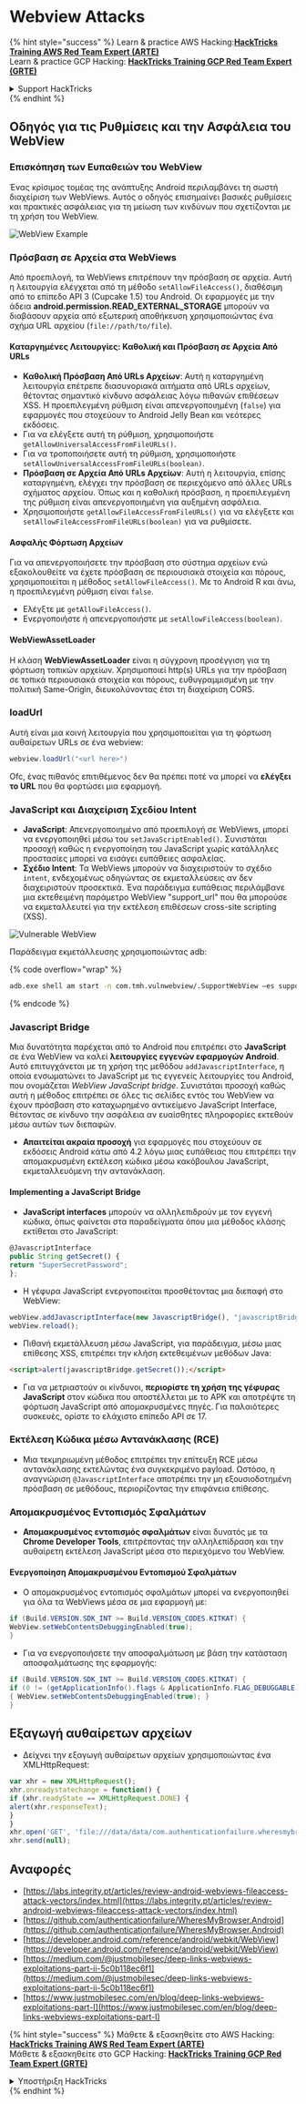 # Webview Attacks

{% hint style="success" %}
Learn & practice AWS Hacking:<img src="/.gitbook/assets/arte.png" alt="" data-size="line">[**HackTricks Training AWS Red Team Expert (ARTE)**](https://training.hacktricks.xyz/courses/arte)<img src="/.gitbook/assets/arte.png" alt="" data-size="line">\
Learn & practice GCP Hacking: <img src="/.gitbook/assets/grte.png" alt="" data-size="line">[**HackTricks Training GCP Red Team Expert (GRTE)**<img src="/.gitbook/assets/grte.png" alt="" data-size="line">](https://training.hacktricks.xyz/courses/grte)

<details>

<summary>Support HackTricks</summary>

* Check the [**subscription plans**](https://github.com/sponsors/carlospolop)!
* **Join the** 💬 [**Discord group**](https://discord.gg/hRep4RUj7f) or the [**telegram group**](https://t.me/peass) or **follow** us on **Twitter** 🐦 [**@hacktricks\_live**](https://twitter.com/hacktricks\_live)**.**
* **Share hacking tricks by submitting PRs to the** [**HackTricks**](https://github.com/carlospolop/hacktricks) and [**HackTricks Cloud**](https://github.com/carlospolop/hacktricks-cloud) github repos.

</details>
{% endhint %}

## Οδηγός για τις Ρυθμίσεις και την Ασφάλεια του WebView

### Επισκόπηση των Ευπαθειών του WebView

Ένας κρίσιμος τομέας της ανάπτυξης Android περιλαμβάνει τη σωστή διαχείριση των WebViews. Αυτός ο οδηγός επισημαίνει βασικές ρυθμίσεις και πρακτικές ασφάλειας για τη μείωση των κινδύνων που σχετίζονται με τη χρήση του WebView.

![WebView Example](<../../.gitbook/assets/image (1190).png>)

### **Πρόσβαση σε Αρχεία στα WebViews**

Από προεπιλογή, τα WebViews επιτρέπουν την πρόσβαση σε αρχεία. Αυτή η λειτουργία ελέγχεται από τη μέθοδο `setAllowFileAccess()`, διαθέσιμη από το επίπεδο API 3 (Cupcake 1.5) του Android. Οι εφαρμογές με την άδεια **android.permission.READ\_EXTERNAL\_STORAGE** μπορούν να διαβάσουν αρχεία από εξωτερική αποθήκευση χρησιμοποιώντας ένα σχήμα URL αρχείου (`file://path/to/file`).

#### **Καταργημένες Λειτουργίες: Καθολική και Πρόσβαση σε Αρχεία Από URLs**

* **Καθολική Πρόσβαση Από URLs Αρχείων**: Αυτή η καταργημένη λειτουργία επέτρεπε διασυνοριακά αιτήματα από URLs αρχείων, θέτοντας σημαντικό κίνδυνο ασφάλειας λόγω πιθανών επιθέσεων XSS. Η προεπιλεγμένη ρύθμιση είναι απενεργοποιημένη (`false`) για εφαρμογές που στοχεύουν το Android Jelly Bean και νεότερες εκδόσεις.
* Για να ελέγξετε αυτή τη ρύθμιση, χρησιμοποιήστε `getAllowUniversalAccessFromFileURLs()`.
* Για να τροποποιήσετε αυτή τη ρύθμιση, χρησιμοποιήστε `setAllowUniversalAccessFromFileURLs(boolean)`.
* **Πρόσβαση σε Αρχεία Από URLs Αρχείων**: Αυτή η λειτουργία, επίσης καταργημένη, ελέγχει την πρόσβαση σε περιεχόμενο από άλλες URLs σχήματος αρχείου. Όπως και η καθολική πρόσβαση, η προεπιλεγμένη της ρύθμιση είναι απενεργοποιημένη για αυξημένη ασφάλεια.
* Χρησιμοποιήστε `getAllowFileAccessFromFileURLs()` για να ελέγξετε και `setAllowFileAccessFromFileURLs(boolean)` για να ρυθμίσετε.

#### **Ασφαλής Φόρτωση Αρχείων**

Για να απενεργοποιήσετε την πρόσβαση στο σύστημα αρχείων ενώ εξακολουθείτε να έχετε πρόσβαση σε περιουσιακά στοιχεία και πόρους, χρησιμοποιείται η μέθοδος `setAllowFileAccess()`. Με το Android R και άνω, η προεπιλεγμένη ρύθμιση είναι `false`.

* Ελέγξτε με `getAllowFileAccess()`.
* Ενεργοποιήστε ή απενεργοποιήστε με `setAllowFileAccess(boolean)`.

#### **WebViewAssetLoader**

Η κλάση **WebViewAssetLoader** είναι η σύγχρονη προσέγγιση για τη φόρτωση τοπικών αρχείων. Χρησιμοποιεί http(s) URLs για την πρόσβαση σε τοπικά περιουσιακά στοιχεία και πόρους, ευθυγραμμισμένη με την πολιτική Same-Origin, διευκολύνοντας έτσι τη διαχείριση CORS.

### loadUrl

Αυτή είναι μια κοινή λειτουργία που χρησιμοποιείται για τη φόρτωση αυθαίρετων URLs σε ένα webview:
```java
webview.loadUrl("<url here>")
```
Ofc, ένας πιθανός επιτιθέμενος δεν θα πρέπει ποτέ να μπορεί να **ελέγξει το URL** που θα φορτώσει μια εφαρμογή.

### **JavaScript και Διαχείριση Σχεδίου Intent**

* **JavaScript**: Απενεργοποιημένο από προεπιλογή σε WebViews, μπορεί να ενεργοποιηθεί μέσω του `setJavaScriptEnabled()`. Συνιστάται προσοχή καθώς η ενεργοποίηση του JavaScript χωρίς κατάλληλες προστασίες μπορεί να εισάγει ευπάθειες ασφαλείας.
* **Σχέδιο Intent**: Τα WebViews μπορούν να διαχειριστούν το σχέδιο `intent`, ενδεχομένως οδηγώντας σε εκμεταλλεύσεις αν δεν διαχειριστούν προσεκτικά. Ένα παράδειγμα ευπάθειας περιλάμβανε μια εκτεθειμένη παράμετρο WebView "support\_url" που θα μπορούσε να εκμεταλλευτεί για την εκτέλεση επιθέσεων cross-site scripting (XSS).

![Vulnerable WebView](<../../.gitbook/assets/image (1191).png>)

Παράδειγμα εκμετάλλευσης χρησιμοποιώντας adb:

{% code overflow="wrap" %}
```bash
adb.exe shell am start -n com.tmh.vulnwebview/.SupportWebView –es support_url "https://example.com/xss.html"
```
{% endcode %}

### Javascript Bridge

Μια δυνατότητα παρέχεται από το Android που επιτρέπει στο **JavaScript** σε ένα WebView να καλεί **λειτουργίες εγγενών εφαρμογών Android**. Αυτό επιτυγχάνεται με τη χρήση της μεθόδου `addJavascriptInterface`, η οποία ενσωματώνει το JavaScript με τις εγγενείς λειτουργίες του Android, που ονομάζεται _WebView JavaScript bridge_. Συνιστάται προσοχή καθώς αυτή η μέθοδος επιτρέπει σε όλες τις σελίδες εντός του WebView να έχουν πρόσβαση στο καταχωρημένο αντικείμενο JavaScript Interface, θέτοντας σε κίνδυνο την ασφάλεια αν ευαίσθητες πληροφορίες εκτεθούν μέσω αυτών των διεπαφών.

* **Απαιτείται ακραία προσοχή** για εφαρμογές που στοχεύουν σε εκδόσεις Android κάτω από 4.2 λόγω μιας ευπάθειας που επιτρέπει την απομακρυσμένη εκτέλεση κώδικα μέσω κακόβουλου JavaScript, εκμεταλλευόμενη την αντανάκλαση.

#### Implementing a JavaScript Bridge

* **JavaScript interfaces** μπορούν να αλληλεπιδρούν με τον εγγενή κώδικα, όπως φαίνεται στα παραδείγματα όπου μια μέθοδος κλάσης εκτίθεται στο JavaScript:
```javascript
@JavascriptInterface
public String getSecret() {
return "SuperSecretPassword";
};
```
* Η γέφυρα JavaScript ενεργοποιείται προσθέτοντας μια διεπαφή στο WebView:
```javascript
webView.addJavascriptInterface(new JavascriptBridge(), "javascriptBridge");
webView.reload();
```
* Πιθανή εκμετάλλευση μέσω JavaScript, για παράδειγμα, μέσω μιας επίθεσης XSS, επιτρέπει την κλήση εκτεθειμένων μεθόδων Java:
```html
<script>alert(javascriptBridge.getSecret());</script>
```
* Για να μετριαστούν οι κίνδυνοι, **περιορίστε τη χρήση της γέφυρας JavaScript** στον κώδικα που αποστέλλεται με το APK και αποτρέψτε τη φόρτωση JavaScript από απομακρυσμένες πηγές. Για παλαιότερες συσκευές, ορίστε το ελάχιστο επίπεδο API σε 17.

### Εκτέλεση Κώδικα μέσω Αντανάκλασης (RCE)

* Μια τεκμηριωμένη μέθοδος επιτρέπει την επίτευξη RCE μέσω αντανάκλασης εκτελώντας ένα συγκεκριμένο payload. Ωστόσο, η αναγνώριση `@JavascriptInterface` αποτρέπει την μη εξουσιοδοτημένη πρόσβαση σε μεθόδους, περιορίζοντας την επιφάνεια επίθεσης.

### Απομακρυσμένος Εντοπισμός Σφαλμάτων

* **Απομακρυσμένος εντοπισμός σφαλμάτων** είναι δυνατός με τα **Chrome Developer Tools**, επιτρέποντας την αλληλεπίδραση και την αυθαίρετη εκτέλεση JavaScript μέσα στο περιεχόμενο του WebView.

#### Ενεργοποίηση Απομακρυσμένου Εντοπισμού Σφαλμάτων

* Ο απομακρυσμένος εντοπισμός σφαλμάτων μπορεί να ενεργοποιηθεί για όλα τα WebViews μέσα σε μια εφαρμογή με:
```java
if (Build.VERSION.SDK_INT >= Build.VERSION_CODES.KITKAT) {
WebView.setWebContentsDebuggingEnabled(true);
}
```
* Για να ενεργοποιήσετε την αποσφαλμάτωση με βάση την κατάσταση αποσφαλμάτωσης της εφαρμογής:
```java
if (Build.VERSION.SDK_INT >= Build.VERSION_CODES.KITKAT) {
if (0 != (getApplicationInfo().flags & ApplicationInfo.FLAG_DEBUGGABLE))
{ WebView.setWebContentsDebuggingEnabled(true); }
}
```
## Εξαγωγή αυθαίρετων αρχείων

* Δείχνει την εξαγωγή αυθαίρετων αρχείων χρησιμοποιώντας ένα XMLHttpRequest:
```javascript
var xhr = new XMLHttpRequest();
xhr.onreadystatechange = function() {
if (xhr.readyState == XMLHttpRequest.DONE) {
alert(xhr.responseText);
}
}
xhr.open('GET', 'file:///data/data/com.authenticationfailure.wheresmybrowser/databases/super_secret.db', true);
xhr.send(null);
```
## Αναφορές

* [https://labs.integrity.pt/articles/review-android-webviews-fileaccess-attack-vectors/index.html](https://labs.integrity.pt/articles/review-android-webviews-fileaccess-attack-vectors/index.html)
* [https://github.com/authenticationfailure/WheresMyBrowser.Android](https://github.com/authenticationfailure/WheresMyBrowser.Android)
* [https://developer.android.com/reference/android/webkit/WebView](https://developer.android.com/reference/android/webkit/WebView)
* [https://medium.com/@justmobilesec/deep-links-webviews-exploitations-part-ii-5c0b118ec6f1](https://medium.com/@justmobilesec/deep-links-webviews-exploitations-part-ii-5c0b118ec6f1)
* [https://www.justmobilesec.com/en/blog/deep-links-webviews-exploitations-part-I](https://www.justmobilesec.com/en/blog/deep-links-webviews-exploitations-part-I)

{% hint style="success" %}
Μάθετε & εξασκηθείτε στο AWS Hacking:<img src="/.gitbook/assets/arte.png" alt="" data-size="line">[**HackTricks Training AWS Red Team Expert (ARTE)**](https://training.hacktricks.xyz/courses/arte)<img src="/.gitbook/assets/arte.png" alt="" data-size="line">\
Μάθετε & εξασκηθείτε στο GCP Hacking: <img src="/.gitbook/assets/grte.png" alt="" data-size="line">[**HackTricks Training GCP Red Team Expert (GRTE)**<img src="/.gitbook/assets/grte.png" alt="" data-size="line">](https://training.hacktricks.xyz/courses/grte)

<details>

<summary>Υποστήριξη HackTricks</summary>

* Ελέγξτε τα [**σχέδια συνδρομής**](https://github.com/sponsors/carlospolop)!
* **Εγγραφείτε στην** 💬 [**ομάδα Discord**](https://discord.gg/hRep4RUj7f) ή στην [**ομάδα telegram**](https://t.me/peass) ή **ακολουθήστε** μας στο **Twitter** 🐦 [**@hacktricks\_live**](https://twitter.com/hacktricks\_live)**.**
* **Μοιραστείτε κόλπα hacking υποβάλλοντας PRs στα** [**HackTricks**](https://github.com/carlospolop/hacktricks) και [**HackTricks Cloud**](https://github.com/carlospolop/hacktricks-cloud) github repos.

</details>
{% endhint %}
